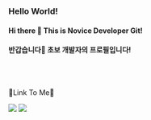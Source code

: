 ### Hello World!

#### Hi there 👋 This is Novice Developer Git!

#### 반갑습니다👋 초보 개발자의 프로필입니다!

<br><br>

🚀Link To Me🚀

<a href="https://www.instagram.com/ghost_min_0_0/" target="_blank"><img src="https://img.shields.io/badge/Instagram-E4405F?style=flat-square&logo=Instagram&logoColor=white&link=https://www.instagram.com/ghost_min_0_0"/></a>
<a href="https://mail.google.com/mail/?view=cm&amp;fs=1&amp;to=youngmin0679@gmail.com" target="_blank"><img src="https://img.shields.io/badge/Gmail-EA4335?style=flat-square&logo=Gmail&logoColor=white"/></a>
